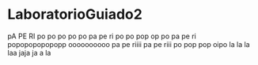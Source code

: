 # LaboratorioGuiado2
pA PE RI po po po po po  pa pe ri po po pop op po pa pe ri popopopopopopp oooooooooo pa pe riiii pa pe riii po pop pop oipo
la la la laa jaja ja a la 
